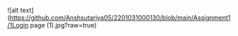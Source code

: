 ![alt text](https://github.com/Anshsutariya05/2201031000130/blob/main/Assignment1/1Login page (1).jpg?raw=true)
